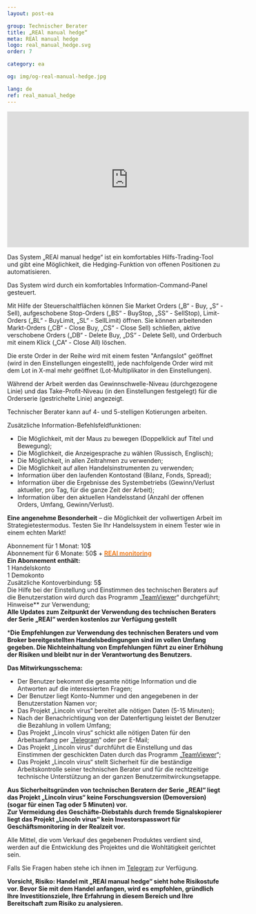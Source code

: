 ```yaml
---
layout: post-ea

group: Technischer Berater
title: „REAl manual hedge“
meta: REAl manual hedge
logo: real_manual_hedge.svg
order: 7

category: ea

og: img/og-real-manual-hedge.jpg

lang: de
ref: real_manual_hedge
---
```


<iframe class="mx-auto d-block" width="560" height="315" src="https://www.youtube.com/embed/rZQnHByerlY?rel=0&amp;controls=2&amp;showinfo=0" frameborder="0" allow="autoplay; encrypted-media" allowfullscreen> </iframe>

Das System „REAl manual hedge“ ist ein komfortables Hilfs-Trading-Tool und gibt eine Möglichkeit, die Hedging-Funktion von offenen Positionen zu automatisieren.  

Das System wird durch ein komfortables Information-Command-Panel gesteuert.  

Mit Hilfe der Steuerschaltflächen können Sie Market Orders („B“ - Buy, „S“ - Sell), aufgeschobene Stop-Orders („BS“ - BuyStop, „SS“ - SellStop), Limit-Orders („BL“ - BuyLimit, „SL“ - SellLimit) öffnen. Sie können arbeitenden Markt-Orders („CB“ - Close Buy, „CS“ - Close Sell) schließen, aktive verschobene Orders („DB“ - Delete Buy, „DS“ - Delete Sell), und Orderbuch mit einem Klick („CA“ - Close All) löschen.  

Die erste Order in der Reihe wird mit einem festen "Anfangslot" geöffnet (wird in den Einstellungen eingestellt), jede nachfolgende Order wird mit dem Lot in X-mal mehr geöffnet (Lot-Multiplikator in den Einstellungen).  

Während der Arbeit werden das Gewinnschwelle-Niveau (durchgezogene Linie) und das Take-Profit-Niveau (in den Einstellungen festgelegt) für die Orderserie (gestrichelte Linie) angezeigt.  

Technischer Berater kann auf 4- und 5-stelligen Kotierungen arbeiten.  

Zusätzliche Information-Befehlsfeldfunktionen:  
  - Die Möglichkeit, mit der Maus zu bewegen (Doppelklick auf Titel und Bewegung);  
  - Die Möglichkeit, die Anzeigesprache zu wählen (Russisch, Englisch);  
  - Die Möglichkeit, in allen Zeitrahmen zu verwenden;  
  - Die Möglichkeit auf allen Handelsinstrumenten zu verwenden;  
  - Information über den laufenden Kontostand (Bilanz, Fonds, Spread);  
  - Information über die Ergebnisse des Systembetriebs (Gewinn/Verlust aktueller, pro Tag, für die ganze Zeit der Arbeit);  
  - Information über den aktuellen Handelsstand (Anzahl der offenen Orders, Umfang, Gewinn/Verlust).  
  
**Eine angenehme Besonderheit** – die Möglichkeit der vollwertigen Arbeit im Strategietestermodus. Testen Sie Ihr Handelssystem in einem Tester wie in einem echten Markt!  

Abonnement für 1 Monat: 10$  
  Abonnement für 6 Monate: 50$ + **<a href="https://lincolnvirus.com/projects/de/forex/real_monitoring.html" target="_blank"><span style="color:#f07e20">REAl monitoring</span></a>**  
  **Ein Abonnement enthält:**  
  1 Handelskonto  
  1 Demokonto  
  Zusätzliche Kontoverbindung: 5$  
  Die Hilfe bei der Einstellung und Einstimmen des technischen Beraters auf die Benutzerstation wird durch das Programm „<a href="https://www.teamviewer.com/" target="_blank">TeamViewer</a>“ durchgeführt;  
  Hinweise** zur Verwendung;  
  **Alle Updates zum Zeitpunkt der Verwendung des technischen Beraters der Serie „REAl“ werden kostenlos zur Verfügung gestellt**  
  
***Die Empfehlungen zur Verwendung des technischen Beraters und vom Broker bereitgestellten Handelsbedingungen sind im vollen Umfang gegeben. Die Nichteinhaltung von Empfehlungen führt zu einer Erhöhung der Risiken und bleibt nur in der Verantwortung des Benutzers.**  

**Das Mitwirkungsschema:**  

- Der Benutzer bekommt die gesamte nötige Information und die Antworten auf die interessierten Fragen;  
- Der Benutzer liegt Konto-Nummer und den angegebenen in der Benutzerstation Namen vor;  
- Das Projekt „Lincoln virus“ bereitet alle nötigen Daten (5-15 Minuten);  
- Nach der Benachrichtigung von der Datenfertigung leistet der Benutzer die Bezahlung in vollem Umfang;  
- Das Projekt „Lincoln virus“ schickt alle nötigen Daten für den Arbeitsanfang per „<a href="https://t.me/chutkoy" target="_blank">Telegram</a>“ oder per E-Mail;  
- Das Projekt „Lincoln virus“ durchführt die Einstellung und das Einstimmen der geschickten Daten durch das Programm „<a href="https://www.teamviewer.com/" target="_blank">TeamViewer</a>“;  
- Das Projekt „Lincoln virus“ stellt Sicherheit für die beständige Arbeitskontrolle seiner technischen Berater und für die rechtzeitige technische Unterstützung an der ganzen Benutzermitwirckungsetappe.  

**Aus Sicherheitsgründen von technischen Beratern der Serie „REAl“ liegt das Projekt „Lincoln virus“ keine Forschungsversion (Demoversion) (sogar für einen Tag oder 5 Minuten) vor.**  
**Zur Vermeidung des Geschäfte-Diebstahls durch fremde Signalskopierer liegt das Projekt „Lincoln virus“ kein Investorspasswort für Geschäftsmonitoring in der Realzeit vor.**  

Alle Mittel, die vom Verkauf des gegebenen Produktes verdient sind, werden auf die Entwicklung des Projektes und die Wohltätigkeit gerichtet sein.  

Falls Sie Fragen haben stehe ich ihnen im <a href="https://t.me/chutkoy" target="_blank">Telegram</a> zur Verfügung.  

**Vorsicht, Risiko: Handel mit „REAl manual hedge“ sieht hohe Risikostufe vor. Bevor Sie mit dem Handel anfangen, wird es empfohlen, gründlich Ihre Investitionsziele, Ihre Erfahrung in diesem Bereich und Ihre Bereitschaft zum Risiko zu analysieren.**
